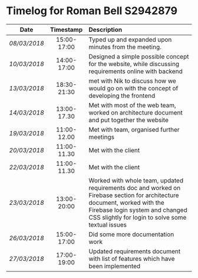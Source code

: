 # Timelog for Roman Bell S2942879

| Date | Timestamp | Description |
| :---:        |       :---: | :--- |
| *08/03/2018* | 15:00-17:00 | Typed up and expanded upon minutes from the meeting. |
| *10/03/2018* | 14:00-17:00 | Designed a simple possible concept for the website, while discussing requirements online with backend|
| *13/03/2018* | 18:30-21:30 | met with Nik to discuss how we would go on with the concept of developing the frontend |
| *14/03/2018* | 13:00-17.30| Met with most of the web team, worked on architecture document and put together the website |
| *19/03/2018* | 11:00-12.00| Met with team, organised further meetings |
| *20/03/2018* | 11:00-11.30| Met with the client |
| *22/03/2018* | 11:00-11.30| Met with the client   |
| *23/03/2018* | 13:00-20:00| Worked with whole team, updated requirements doc and worked on Firebase section for architecture document, worked with the Firebase login system and changed CSS slightly for login to solve some textual issues |
| *26/03/2018* | 15:00-17:00| Did some more documentation work |
| *27/03/2018* | 17:00-19:00| Updated requirements document with list of features which have been implemented |